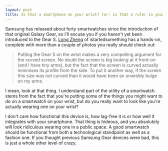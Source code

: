 ```yaml
---
layout: post
title: Is that a smartphone on your wrist? (or: is that a ruler in your pocket)
---
```


Samsung has released about forty smartwatches since the introduction of that original Galaxy Gear, so I'll excuse you if you haven't yet been introduced to the Gear S. [Long Zheng](http://www.istartedsomething.com/20141015/hands-on-with-samsungs-curved-future-gear-s-and-galaxy-note-edge/) of istartedsomething has a hands-on, complete with more than a couple of photos you really should check out:

> Putting the Gear S on the wrist makes a very compelling argument for the curved screen. No doubt the screen is big looking at it front-on (and I have tiny arms), but the fact that the screen is curved actually minimises its profile from the side. To put it another way, if the screen this size was not curved than it would have been an unwieldy bulge on my arms.

I mean, look at that thing. I understand part of the utility of a smartwatch stems from the fact that you're putting some of the things you might want to do on a smartwatch on your wrist, but do you really want to look like you're actually wearing one on your wrist? 

I don't care how functional this device is, how lag-free it is or how well it integrates with your smartphone. That thing is hideous, and you absolutely will look ridiculous wearing one in a public space. A good smartwatch should be functional from both a technological standpoint as well as a fashion one. If you thought previous Samsung Gear devices were bad, this is just a whole other level of crazy.